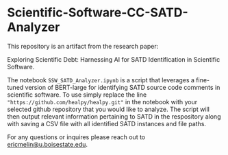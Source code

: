 # Scientific-Software-CC-SATD-Analyzer

This repository is an artifact from the research paper: 

Exploring Scientific Debt: Harnessing AI for SATD Identification in
Scientific Software.

The notebook ```SSW_SATD_Analyzer.ipynb``` is a script that leverages a fine-tuned version of BERT-large for identifying SATD source code comments in scientific software. To use simply replace the line ```"https://github.com/healpy/healpy.git"``` in the notebook with your selected github repository that you would like to analyze. The script will then output relevant information pertaining to SATD in the respository along with saving a CSV file with all identified SATD instances and file paths.

For any questions or inquires please reach out to ericmelin@u.boisestate.edu.
